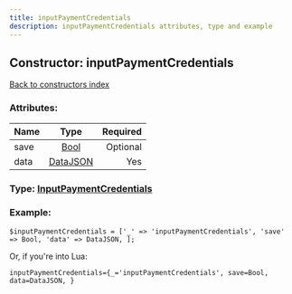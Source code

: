 ```yaml
---
title: inputPaymentCredentials
description: inputPaymentCredentials attributes, type and example
---
```

## Constructor: inputPaymentCredentials  
[Back to constructors index](index.md)



### Attributes:

| Name     |    Type       | Required |
|----------|:-------------:|---------:|
|save|[Bool](../types/Bool.md) | Optional|
|data|[DataJSON](../types/DataJSON.md) | Yes|



### Type: [InputPaymentCredentials](../types/InputPaymentCredentials.md)


### Example:

```
$inputPaymentCredentials = ['_' => 'inputPaymentCredentials', 'save' => Bool, 'data' => DataJSON, ];
```  

Or, if you're into Lua:  


```
inputPaymentCredentials={_='inputPaymentCredentials', save=Bool, data=DataJSON, }

```


